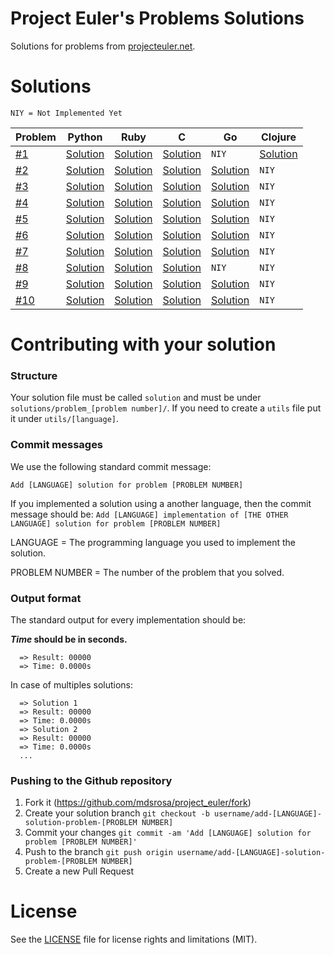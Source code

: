 # Project Euler's Problems Solutions

Solutions for problems from [projecteuler.net](https://projecteuler.net).

# Solutions

`NIY = Not Implemented Yet`

Problem  | Python   | Ruby |C  |Go |Clojure
---------|----------|------|---|---|-------
[#1](https://github.com/mdsrosa/project_euler/blob/master/solutions/problem_1/README.md)  |[Solution](https://github.com/mdsrosa/project_euler/blob/master/solutions/problem_1/solution.py)| [Solution](https://github.com/mdsrosa/project_euler/blob/master/solutions/problem_1/solution.rb) |[Solution](https://github.com/mdsrosa/project_euler/blob/master/solutions/problem_1/solution.c)|`NIY`|[Solution](https://github.com/mdsrosa/project_euler/blob/master/solutions/problem_1/solution.clj)
[#2](https://github.com/mdsrosa/project_euler/blob/master/solutions/problem_2/README.md)  |[Solution](https://github.com/mdsrosa/project_euler/blob/master/solutions/problem_2/solution.py)| [Solution](https://github.com/mdsrosa/project_euler/blob/master/solutions/problem_2/solution.rb) |[Solution](https://github.com/mdsrosa/project_euler/blob/master/solutions/problem_2/solution.c)|[Solution](https://github.com/mdsrosa/project_euler/blob/master/solutions/problem_2/solution.go)|`NIY`
[#3](https://github.com/mdsrosa/project_euler/blob/master/solutions/problem_3/README.md)  |[Solution](https://github.com/mdsrosa/project_euler/blob/master/solutions/problem_3/solution.py)| [Solution](https://github.com/mdsrosa/project_euler/blob/master/solutions/problem_3/solution.rb) |[Solution](https://github.com/mdsrosa/project_euler/blob/master/solutions/problem_3/solution.c)|[Solution](https://github.com/mdsrosa/project_euler/blob/master/solutions/problem_3/solution.go)|`NIY`
[#4](https://github.com/mdsrosa/project_euler/blob/master/solutions/problem_4/README.md)  |[Solution](https://github.com/mdsrosa/project_euler/blob/master/solutions/problem_4/solution.py)| [Solution](https://github.com/mdsrosa/project_euler/blob/master/solutions/problem_4/solution.rb) |[Solution](https://github.com/mdsrosa/project_euler/blob/master/solutions/problem_4/solution.c) |[Solution](https://github.com/mdsrosa/project_euler/blob/master/solutions/problem_4/solution.go)|`NIY`
[#5](https://github.com/mdsrosa/project_euler/blob/master/solutions/problem_5/README.md)  |[Solution](https://github.com/mdsrosa/project_euler/blob/master/solutions/problem_5/solution.py)| [Solution](https://github.com/mdsrosa/project_euler/blob/master/solutions/problem_5/solution.rb) |[Solution](https://github.com/mdsrosa/project_euler/blob/master/solutions/problem_5/solution.c) |[Solution](https://github.com/mdsrosa/project_euler/blob/master/solutions/problem_5/solution.go)|`NIY`
[#6](https://github.com/mdsrosa/project_euler/blob/master/solutions/problem_6/README.md)  |[Solution](https://github.com/mdsrosa/project_euler/blob/master/solutions/problem_6/solution.py)| [Solution](https://github.com/mdsrosa/project_euler/blob/master/solutions/problem_6/solution.rb) |[Solution](https://github.com/mdsrosa/project_euler/blob/master/solutions/problem_6/solution.c) |[Solution](https://github.com/mdsrosa/project_euler/blob/master/solutions/problem_6/solution.go)|`NIY`
[#7](https://github.com/mdsrosa/project_euler/blob/master/solutions/problem_7/README.md) |[Solution](https://github.com/mdsrosa/project_euler/blob/master/solutions/problem_7/solution.py)|[Solution](https://github.com/mdsrosa/project_euler/blob/master/solutions/problem_7/solution.rb) |[Solution](https://github.com/mdsrosa/project_euler/blob/master/solutions/problem_7/solution.c) |[Solution](https://github.com/mdsrosa/project_euler/blob/master/solutions/problem_7/solution.go)|`NIY`
[#8](https://github.com/mdsrosa/project_euler/blob/master/solutions/problem_8/README.md) |[Solution](https://github.com/mdsrosa/project_euler/blob/master/solutions/problem_8/solution.py)|[Solution](https://github.com/mdsrosa/project_euler/blob/master/solutions/problem_8/solution.rb) |[Solution](https://github.com/mdsrosa/project_euler/blob/master/solutions/problem_8/solution.c) |`NIY`|`NIY`
[#9](https://github.com/mdsrosa/project_euler/blob/master/solutions/problem_9/README.md) | [Solution](https://github.com/mdsrosa/project_euler/blob/master/solutions/problem_9/solution.py) | [Solution](https://github.com/mdsrosa/project_euler/blob/master/solutions/problem_9/solution.rb) | [Solution](https://github.com/mdsrosa/project_euler/blob/master/solutions/problem_9/solution.c)| [Solution](https://github.com/mdsrosa/project_euler/blob/master/solutions/problem_9/solution.go) |`NIY`
[#10](https://github.com/mdsrosa/project_euler/blob/master/solutions/problem_10/README.md) | [Solution](https://github.com/mdsrosa/project_euler/blob/master/solutions/problem_10/solution.py) | [Solution](https://github.com/mdsrosa/project_euler/blob/master/solutions/problem_10/solution.rb) | [Solution](https://github.com/mdsrosa/project_euler/blob/master/solutions/problem_10/solution.c) | [Solution](https://github.com/mdsrosa/project_euler/blob/master/solutions/problem_10/solution.go) | `NIY`


# Contributing with your solution

### Structure

Your solution file must be called `solution` and must be under `solutions/problem_[problem number]/`.
If you need to create a `utils` file put it under `utils/[language]`.

### Commit messages

We use the following standard commit message:

`Add [LANGUAGE] solution for problem [PROBLEM NUMBER]`

If you implemented a solution using a another language, then the commit message should be:
`Add [LANGUAGE] implementation of [THE OTHER LANGUAGE] solution for problem [PROBLEM NUMBER]`

LANGUAGE = The programming language you used to implement the solution.

PROBLEM NUMBER = The number of the problem that you solved.

### Output format
The standard output for every implementation should be:


__*Time* should be in seconds.__

```
  => Result: 00000
  => Time: 0.0000s
```

In case of multiples solutions:
```
  => Solution 1
  => Result: 00000
  => Time: 0.0000s
  => Solution 2
  => Result: 00000
  => Time: 0.0000s
  ...
```

### Pushing to the Github repository
1. Fork it (https://github.com/mdsrosa/project_euler/fork)
2. Create your solution branch
  `git checkout -b username/add-[LANGUAGE]-solution-problem-[PROBLEM NUMBER]`
3. Commit your changes
  `git commit -am 'Add [LANGUAGE] solution for problem [PROBLEM NUMBER]'`
4. Push to the branch
  `git push origin username/add-[LANGUAGE]-solution-problem-[PROBLEM NUMBER]`
5. Create a new Pull Request

# License
See the [LICENSE](LICENSE) file for license rights and limitations (MIT).
